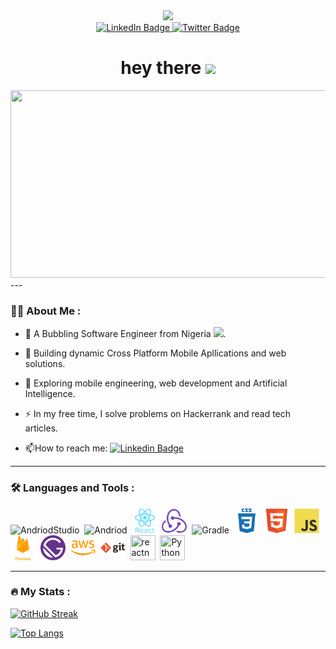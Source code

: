 <div id="header" align="center">
  <img src="https://media.giphy.com/media/M9gbBd9nbDrOTu1Mqx/giphy.gif" width="100"/>
  
  <div id="badges">
  <a href="www.linkedin.com/in/samuel-ibiyemi-a769a7261" target="_blank">
    <img src="https://img.shields.io/badge/LinkedIn-blue?style=for-the-badge&logo=linkedin&logoColor=white" alt="LinkedIn Badge"/>
  </a>
  
  <a href="your-twitter-URL">
    <img src="https://img.shields.io/badge/Twitter-blue?style=for-the-badge&logo=twitter&logoColor=white" alt="Twitter Badge"/>
  </a>
  </div>
  <h1>
    hey there
    <img src="https://media.giphy.com/media/hvRJCLFzcasrR4ia7z/giphy.gif" width="30px"/>
  </h1>

</div>

<div align="center">
  <img src="https://media.giphy.com/media/dWesBcTLavkZuG35MI/giphy.gif" width="600" height="300"/>
</div>
---

### :man_technologist: About Me :

- 🥇 A Bubbling Software Engineer from Nigeria <img src="https://media.giphy.com/media/WUlplcMpOCEmTGBtBW/giphy.gif" width="30">.

- :telescope: Building dynamic Cross Platform Mobile Apllications and web solutions.

- :seedling: Exploring mobile engineering, web development and Artificial Intelligence.

- :zap: In my free time, I solve problems on Hackerrank and read tech articles. 

- :mailbox:How to reach me: [![Linkedin Badge](https://img.shields.io/badge/-blue?style=flat&logo=Linkedin&logoColor=white)](www.linkedin.com/in/samuel-ibiyemi-a769a7261)

---

### :hammer_and_wrench: Languages and Tools :
<div>
  <img src="https://cdn.jsdelivr.net/gh/devicons/devicon@latest/icons/androidstudio/androidstudio-original.svg" title="AndriodStudio" alt="AndriodStudio" width="40" height="40"/>&nbsp;
  <img src="https://cdn.jsdelivr.net/gh/devicons/devicon@latest/icons/android/android-plain-wordmark.svg" title="Andriod" alt="Andriod" width="40" height="40"/>&nbsp;
  <img src="https://github.com/devicons/devicon/blob/master/icons/react/react-original-wordmark.svg" title="React" alt="React" width="40" height="40"/>&nbsp;
  <img src="https://github.com/devicons/devicon/blob/master/icons/redux/redux-original.svg" title="Redux" alt="Redux " width="40" height="40"/>&nbsp;
  <img src="https://cdn.jsdelivr.net/gh/devicons/devicon@latest/icons/gradle/gradle-original.svg" title="Gradle" alt="Gradle" width="40" height="40"/>&nbsp;
  <img src="https://github.com/devicons/devicon/blob/master/icons/css3/css3-plain-wordmark.svg"  title="CSS3" alt="CSS" width="40" height="40"/>&nbsp;
  <img src="https://github.com/devicons/devicon/blob/master/icons/html5/html5-original.svg" title="HTML5" alt="HTML" width="40" height="40"/>&nbsp;
  <img src="https://github.com/devicons/devicon/blob/master/icons/javascript/javascript-original.svg" title="JavaScript" alt="JavaScript" width="40" height="40"/>&nbsp;
  <img src="https://github.com/devicons/devicon/blob/master/icons/firebase/firebase-plain-wordmark.svg" title="Firebase" alt="Firebase" width="40" height="40"/>&nbsp;
  <img src="https://github.com/devicons/devicon/blob/master/icons/gatsby/gatsby-original.svg" title="Gatsby"  alt="Gatsby" width="40" height="40"/>&nbsp;
  <img src="https://github.com/devicons/devicon/blob/master/icons/amazonwebservices/amazonwebservices-plain-wordmark.svg" title="AWS" alt="AWS" width="40" height="40"/>&nbsp;
  <img src="https://github.com/devicons/devicon/blob/master/icons/git/git-original-wordmark.svg" title="Git" **alt="Git" width="40" height="40"/>&nbsp;
  <img src="https://cdn.jsdelivr.net/gh/devicons/devicon@latest/icons/reactnavigation/reactnavigation-original.svg" title="reactnavigation" **alt="reactnavigation" width="40" height="40"/>&nbsp;
  <img src="https://cdn.jsdelivr.net/gh/devicons/devicon@latest/icons/python/python-original.svg" title="Python" **alt="Python" width="40" height="40"/>&nbsp;
</div>

---

### :fire: My Stats :

<a href="https://git.io/streak-stats"><img src="https://streak-stats.demolab.com?user=sam-dude&theme=whatsapp-dark2" alt="GitHub Streak" /></a>

[![Top Langs](https://github-readme-stats.vercel.app/api/top-langs/?username=sam-dude&layout=compact&theme=vision-friendly-dark)](https://github.com/anuraghazra/github-readme-stats)
